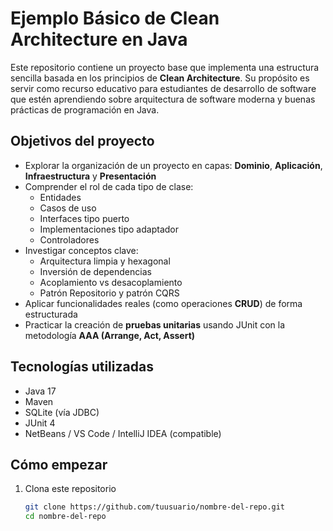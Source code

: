 # Ejemplo Básico de Clean Architecture en Java

Este repositorio contiene un proyecto base que implementa una estructura sencilla basada en los principios de **Clean Architecture**. Su propósito es servir como recurso educativo para estudiantes de desarrollo de software que estén aprendiendo sobre arquitectura de software moderna y buenas prácticas de programación en Java.

##  Objetivos del proyecto

- Explorar la organización de un proyecto en capas: **Dominio**, **Aplicación**, **Infraestructura** y **Presentación**
- Comprender el rol de cada tipo de clase:  
  - Entidades  
  - Casos de uso  
  - Interfaces tipo puerto  
  - Implementaciones tipo adaptador  
  - Controladores
- Investigar conceptos clave:
  - Arquitectura limpia y hexagonal
  - Inversión de dependencias
  - Acoplamiento vs desacoplamiento
  - Patrón Repositorio y patrón CQRS
- Aplicar funcionalidades reales (como operaciones **CRUD**) de forma estructurada
- Practicar la creación de **pruebas unitarias** usando JUnit con la metodología **AAA (Arrange, Act, Assert)**

##  Tecnologías utilizadas

- Java 17
- Maven
- SQLite (vía JDBC)
- JUnit 4
- NetBeans / VS Code / IntelliJ IDEA (compatible)

##  Cómo empezar

1. Clona este repositorio  
   ```bash
   git clone https://github.com/tuusuario/nombre-del-repo.git
   cd nombre-del-repo
